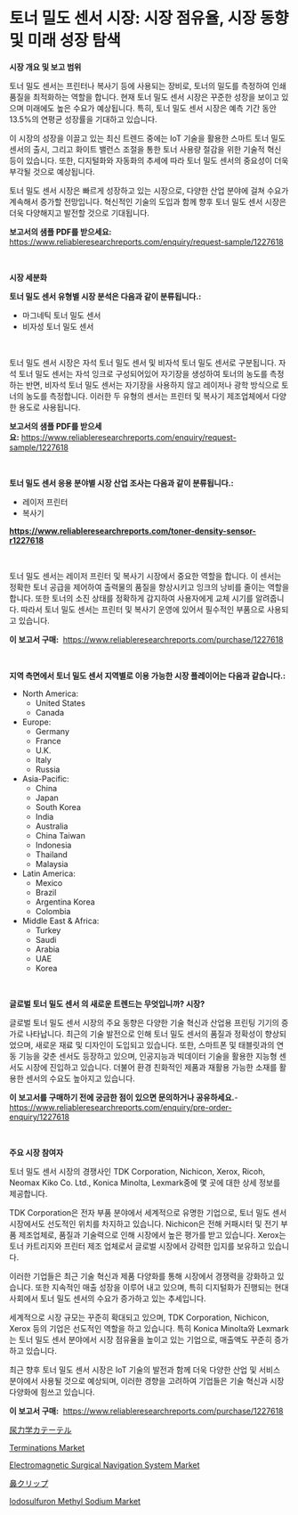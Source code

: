 <p><h1>토너 밀도 센서 시장: 시장 점유율, 시장 동향 및 미래 성장 탐색</h1></p><p><strong>시장 개요 및 보고 범위</strong></p>
<p><p>토너 밀도 센서는 프린터나 복사기 등에 사용되는 장비로, 토너의 밀도를 측정하여 인쇄 품질을 최적화하는 역할을 합니다. 현재 토너 밀도 센서 시장은 꾸준한 성장을 보이고 있으며 미래에도 높은 수요가 예상됩니다. 특히, 토너 밀도 센서 시장은 예측 기간 동안 13.5%의 연평균 성장률을 기대하고 있습니다.</p><p>이 시장의 성장을 이끌고 있는 최신 트렌드 중에는 IoT 기술을 활용한 스마트 토너 밀도 센서의 출시, 그리고 화이트 밸런스 조절을 통한 토너 사용량 절감을 위한 기술적 혁신 등이 있습니다. 또한, 디지털화와 자동화의 추세에 따라 토너 밀도 센서의 중요성이 더욱 부각될 것으로 예상됩니다.</p><p>토너 밀도 센서 시장은 빠르게 성장하고 있는 시장으로, 다양한 산업 분야에 걸쳐 수요가 계속해서 증가할 전망입니다. 혁신적인 기술의 도입과 함께 향후 토너 밀도 센서 시장은 더욱 다양해지고 발전할 것으로 기대됩니다.</p></p>
<p><strong>보고서의 샘플 PDF를 받으세요:</strong> <a href="https://www.reliableresearchreports.com/enquiry/request-sample/1227618">https://www.reliableresearchreports.com/enquiry/request-sample/1227618</a></p>
<p>&nbsp;</p>
<p><strong>시장 세분화</strong></p>
<p><strong>토너 밀도 센서 유형별 시장 분석은 다음과 같이 분류됩니다.:</strong></p>
<p><ul><li>마그네틱 토너 밀도 센서</li><li>비자성 토너 밀도 센서</li></ul></p>
<p>&nbsp;</p>
<p><p>토너 밀도 센서 시장은 자석 토너 밀도 센서 및 비자석 토너 밀도 센서로 구분됩니다. 자석 토너 밀도 센서는 자석 잉크로 구성되어있어 자기장을 생성하여 토너의 농도를 측정하는 반면, 비자석 토너 밀도 센서는 자기장을 사용하지 않고 레이저나 광학 방식으로 토너의 농도를 측정합니다. 이러한 두 유형의 센서는 프린터 및 복사기 제조업체에서 다양한 용도로 사용됩니다.</p></p>
<p><strong>보고서의 샘플 PDF를 받으세요:</strong>&nbsp;<a href="https://www.reliableresearchreports.com/enquiry/request-sample/1227618">https://www.reliableresearchreports.com/enquiry/request-sample/1227618</a></p>
<p>&nbsp;</p>
<p><strong> 토너 밀도 센서 응용 분야별 시장 산업 조사는 다음과 같이 분류됩니다.:</strong></p>
<p><ul><li>레이저 프린터</li><li>복사기</li></ul></p>
<p><strong><a href="https://www.reliableresearchreports.com/toner-density-sensor-r1227618">https://www.reliableresearchreports.com/toner-density-sensor-r1227618</a></strong></p>
<p>&nbsp;</p>
<p><p>토너 밀도 센서는 레이저 프린터 및 복사기 시장에서 중요한 역할을 합니다. 이 센서는 정확한 토너 공급을 제어하여 출력물의 품질을 향상시키고 잉크의 낭비를 줄이는 역할을 합니다. 또한 토너의 소진 상태를 정확하게 감지하여 사용자에게 교체 시기를 알려줍니다. 따라서 토너 밀도 센서는 프린터 및 복사기 운영에 있어서 필수적인 부품으로 사용되고 있습니다.</p></p>
<p><strong>이 보고서 구매:</strong>&nbsp; <a href="https://www.reliableresearchreports.com/purchase/1227618">https://www.reliableresearchreports.com/purchase/1227618</a></p>
<p>&nbsp;</p>
<p><strong>지역 측면에서 토너 밀도 센서 지역별로 이용 가능한 시장 플레이어는 다음과 같습니다.:</strong></p>
<p><ul>
    <li>
        North America:
        <ul>
            <li>United States</li>
            <li>Canada</li>
        </ul>
    </li>
    <li>
        Europe:
        <ul>
            <li>Germany</li>
            <li>France</li>
            <li>U.K.</li>
            <li>Italy</li>
            <li>Russia</li>
        </ul>
    </li>
    <li>
        Asia-Pacific:
        <ul>
            <li>China</li>
            <li>Japan</li>
            <li>South Korea</li>
            <li>India</li>
            <li>Australia</li>
            <li>China Taiwan</li>
            <li>Indonesia</li>
            <li>Thailand</li>
            <li>Malaysia</li>
        </ul>
    </li>
    <li>
        Latin America:
        <ul>
            <li>Mexico</li>
            <li>Brazil</li>
            <li>Argentina Korea</li>
            <li>Colombia</li>
        </ul>
    </li>
    <li>
        Middle East & Africa:
        <ul>
            <li>Turkey</li>
            <li>Saudi</li>
            <li>Arabia</li>
            <li>UAE</li>
            <li>Korea</li>
        </ul>
    </li>
    </ul></p>
<p>&nbsp;</p>
<p><strong>글로벌 토너 밀도 센서 의 새로운 트렌드는 무엇입니까? 시장?</strong></p>
<p><p>글로벌 토너 밀도 센서 시장의 주요 동향은 다양한 기술 혁신과 산업용 프린팅 기기의 증가로 나타납니다. 최근의 기술 발전으로 인해 토너 밀도 센서의 품질과 정확성이 향상되었으며, 새로운 재료 및 디자인이 도입되고 있습니다. 또한, 스마트폰 및 태블릿과의 연동 기능을 갖춘 센서도 등장하고 있으며, 인공지능과 빅데이터 기술을 활용한 지능형 센서도 시장에 진입하고 있습니다. 더불어 환경 친화적인 제품과 재활용 가능한 소재를 활용한 센서의 수요도 높아지고 있습니다.</p></p>
<p><strong>이 보고서를 구매하기 전에 궁금한 점이 있으면 문의하거나 공유하세요.</strong>- <a href="https://www.reliableresearchreports.com/enquiry/pre-order-enquiry/1227618">https://www.reliableresearchreports.com/enquiry/pre-order-enquiry/1227618</a></p>
<p>&nbsp;</p>
<p><strong>주요 시장 참여자</strong></p>
<p><p>토너 밀도 센서 시장의 경쟁사인 TDK Corporation, Nichicon, Xerox, Ricoh, Neomax Kiko Co. Ltd., Konica Minolta, Lexmark중에 몇 곳에 대한 상세 정보를 제공합니다.</p><p>TDK Corporation은 전자 부품 분야에서 세계적으로 유명한 기업으로, 토너 밀도 센서 시장에서도 선도적인 위치를 차지하고 있습니다. Nichicon은 전해 커패시터 및 전기 부품 제조업체로, 품질과 기술력으로 인해 시장에서 높은 평가를 받고 있습니다. Xerox는 토너 카트리지와 프린터 제조 업체로서 글로벌 시장에서 강력한 입지를 보유하고 있습니다.</p><p>이러한 기업들은 최근 기술 혁신과 제품 다양화를 통해 시장에서 경쟁력을 강화하고 있습니다. 또한 지속적인 매출 성장을 이루어 내고 있으며, 특히 디지털화가 진행되는 현대 사회에서 토너 밀도 센서의 수요가 증가하고 있는 추세입니다.</p><p>세계적으로 시장 규모는 꾸준히 확대되고 있으며, TDK Corporation, Nichicon, Xerox 등의 기업은 선도적인 역할을 하고 있습니다. 특히 Konica Minolta와 Lexmark는 토너 밀도 센서 분야에서 시장 점유율을 높이고 있는 기업으로, 매출액도 꾸준히 증가하고 있습니다.</p><p>최근 향후 토너 밀도 센서 시장은 IoT 기술의 발전과 함께 더욱 다양한 산업 및 서비스 분야에서 사용될 것으로 예상되며, 이러한 경향을 고려하여 기업들은 기술 혁신과 시장 다양화에 힘쓰고 있습니다.</p></p>
<p><strong>이 보고서 구매:</strong>&nbsp;&nbsp;<a href="https://www.reliableresearchreports.com/purchase/1227618">https://www.reliableresearchreports.com/purchase/1227618</a></p>
<p><p><a href="https://github.com/EmoryYundt1935/Market-Research-Report-List-1/blob/main/606776229324.md">尿力学カテーテル</a></p><p><a href="https://issuu.com/reportprime-2/docs/terminations-market-size-2030.pptx">Terminations Market</a></p><p><a href="https://github.com/juancolorado15/Market-Research-Report-List-2/blob/main/electromagnetic-surgical-navigation-system-market.md">Electromagnetic Surgical Navigation System Market</a></p><p><a href="https://github.com/mcbeesbxa270/Market-Research-Report-List-1/blob/main/350567629272.md">鼻クリップ</a></p><p><a href="https://issuu.com/reportprime-2/docs/iodosulfuron-methyl-sodium-market-size-2030.pptx">Iodosulfuron Methyl Sodium Market</a></p></p>